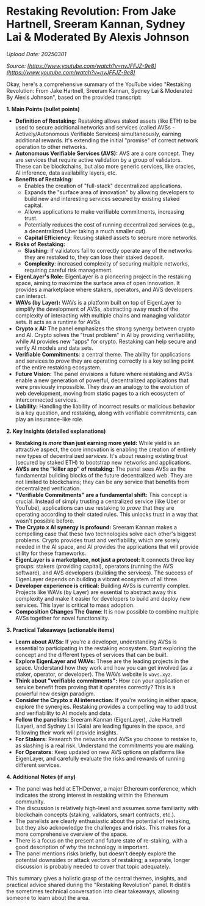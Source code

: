 # Restaking Revolution: From Jake Hartnell, Sreeram Kannan, Sydney Lai & Moderated By Alexis Johnson

*Upload Date: 20250301*

*Source: [https://www.youtube.com/watch?v=nvJFFJZ-9e8](https://www.youtube.com/watch?v=nvJFFJZ-9e8)*

Okay, here's a comprehensive summary of the YouTube video "Restaking Revolution: From Jake Hartnell, Sreeram Kannan, Sydney Lai & Moderated By Alexis Johnson", based on the provided transcript:

**1.  Main Points (bullet points)**

*   **Definition of Restaking:**  Restaking allows staked assets (like ETH) to be used to secure additional networks and services (called AVSs - Actively/Autonomous Verifiable Services) simultaneously, earning additional rewards.  It's extending the initial "promise" of correct network operation to other networks.
*   **Autonomous Verifiable Services (AVS):** AVS are a core concept. They are services that require active validation by a group of validators.  These can be blockchains, but also more generic services, like oracles, AI inference, data availability layers, etc.
*   **Benefits of Restaking:**
    *   Enables the creation of "full-stack" decentralized applications.
    *   Expands the "surface area of innovation" by allowing developers to build new and interesting services secured by existing staked capital.
    *   Allows applications to make verifiable commitments, increasing trust.
    *   Potentially reduces the cost of running decentralized services (e.g., a decentralized Uber taking a much smaller cut).
    * **Capital Efficiency**: Reusing staked assets to secrure more networks.
*   **Risks of Restaking:**
    *   **Slashing:** If validators fail to correctly operate any of the networks they are restaked to, they can lose their staked deposit.
    *   **Complexity**: increased complexity of securing multiple networks, requiring careful risk management.
* **EigenLayer's Role:** EigenLayer is a pioneering project in the restaking space, aiming to maximize the surface area of open innovation. It provides a marketplace where stakers, operators, and AVS developers can interact.
* **WAVs (by Layer):** WAVs is a platform built on top of EigenLayer to simplify the development of AVSs, abstracting away much of the complexity of interacting with multiple chains and managing validator sets. It acts as a runtime for AVSs
*   **Crypto x AI:**  The panel emphasizes the strong synergy between crypto and AI. Crypto solves the "trust problem" in AI by providing verifiability, while AI provides new "apps" for crypto.  Restaking can help secure and verify AI models and data sets.
* **Verifiable Commitments**: a central theme. The ability for applications and services to *prove* they are operating correctly is a key selling point of the entire restaking ecosystem.
*   **Future Vision:** The panel envisions a future where restaking and AVSs enable a new generation of powerful, decentralized applications that were previously impossible. They draw an analogy to the evolution of web development, moving from static pages to a rich ecosystem of interconnected services.
* **Liability:** Handling the liability of incorrect results or malicious behavior is a key question, and restaking, along with verifiable commitments, can play an insurance-like role.

**2.  Key Insights (detailed explanations)**

*   **Restaking is *more* than just earning more yield:** While yield is an attractive aspect, the core innovation is enabling the creation of entirely new types of decentralized *services*.  It's about reusing existing trust (secured by staked ETH) to bootstrap new networks and applications.
*   **AVSs are the "killer app" of restaking:**  The panel sees AVSs as the fundamental building blocks of the future decentralized web. They are not limited to blockchains; they can be any service that benefits from decentralized verification.
*   **"Verifiable Commitments" are a fundamental shift:** This concept is crucial.  Instead of simply trusting a centralized service (like Uber or YouTube), applications can use restaking to *prove* that they are operating according to their stated rules. This unlocks trust in a way that wasn't possible before.
*   **The Crypto x AI synergy is profound:**  Sreeram Kannan makes a compelling case that these two technologies solve each other's biggest problems.  Crypto provides trust and verifiability, which are sorely needed in the AI space, and AI provides the applications that will provide utility for these frameworks.
*   **EigenLayer is a marketplace, not just a protocol:**  It connects three key groups:  stakers (providing capital), operators (running the AVS software), and AVS developers (building the services).  The success of EigenLayer depends on building a vibrant ecosystem of all three.
*   **Developer experience is critical:**  Building AVSs is currently complex.  Projects like WAVs (by Layer) are essential to abstract away this complexity and make it easier for developers to build and deploy new services. This layer is critical to mass adoption.
*  **Composition Changes The Game**: It is now possible to combine multiple AVSs together for novel functionality.

**3.  Practical Takeaways (actionable items)**

*   **Learn about AVSs:**  If you're a developer, understanding AVSs is essential to participating in the restaking ecosystem.  Start exploring the concept and the different types of services that can be built.
*   **Explore EigenLayer and WAVs:**  These are the leading projects in the space.  Understand how they work and how you can get involved (as a staker, operator, or developer).  The WAVs website is `wavs.xyz`.
*   **Think about "verifiable commitments":**  How can your application or service benefit from proving that it operates correctly?  This is a powerful new design paradigm.
*   **Consider the Crypto x AI intersection:**  If you're working in either space, explore the synergies.  Restaking provides a compelling way to add trust and verifiability to AI models and data.
*   **Follow the panelists:**  Sreeram Kannan (EigenLayer), Jake Hartnell (Layer), and Sydney Lai (Gaia) are leading figures in the space, and following their work will provide insights.
* **For Stakers:** Research the networks and AVSs you choose to restake to, as slashing is a real risk. Understand the commitments you are making.
* **For Operators**: Keep updated on new AVS options on platforms like EigenLayer, and carefully evaluate the risks and rewards of running different services.

**4.  Additional Notes (if any)**

*   The panel was held at ETHDenver, a major Ethereum conference, which indicates the strong interest in restaking within the Ethereum community.
*   The discussion is relatively high-level and assumes some familiarity with blockchain concepts (staking, validators, smart contracts, etc.).
*   The panelists are clearly enthusiastic about the potential of restaking, but they also acknowledge the challenges and risks. This makes for a more comprehensive overview of the space.
* There is a focus on the present and future state of re-staking, with a good description of *why* the technology is important.
* The panel mentions risks briefly, but doesn't deeply explore the potential downsides or attack vectors of restaking; a separate, longer discussion is probably needed to cover that topic adequately.

This summary gives a holistic grasp of the central themes, insights, and practical advice shared during the "Restaking Revolution" panel. It distills the sometimes technical conversation into clear takeaways, allowing someone to learn about the area.